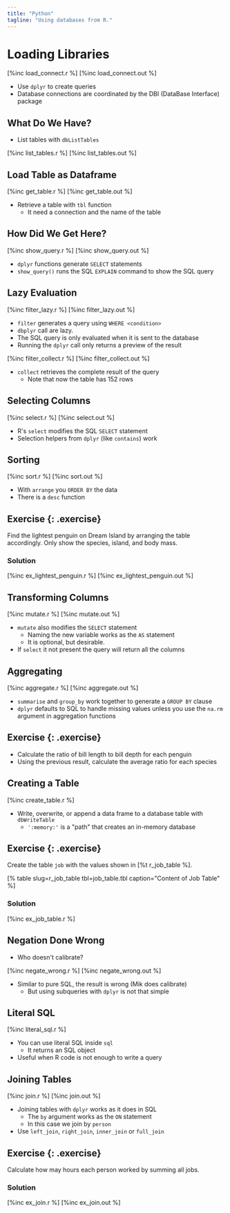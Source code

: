 ```yaml
---
title: "Python"
tagline: "Using databases from R."
---
```


# Loading Libraries

[%inc load_connect.r %]
[%inc load_connect.out %]

-   Use `dplyr` to create queries
-   Database connections are coordinated by the DBI (DataBase Interface) package

## What Do We Have?

-  List tables with `dbListTables`

[%inc list_tables.r %]
[%inc list_tables.out %]

## Load Table as Dataframe

[%inc get_table.r %]
[%inc get_table.out %]

-   Retrieve a table with `tbl` function
    -   It need a connection and the name of the table

## How Did We Get Here?

[%inc show_query.r %]
[%inc show_query.out %]

-   `dplyr` functions generate `SELECT` statements
-   `show_query()` runs the SQL `EXPLAIN` command to show the SQL query

## Lazy Evaluation

[%inc filter_lazy.r %]
[%inc filter_lazy.out %]

-   `filter` generates a query using `WHERE <condition>` 
-   `dbplyr` call are lazy.
-   The SQL query is only evaluated when it is sent to the database
-   Running the `dplyr` call only returns a preview of the result

[%inc filter_collect.r %]
[%inc filter_collect.out %]

-   `collect` retrieves the complete result of the query
    -   Note that now the table has 152 rows

## Selecting Columns

[%inc select.r %]
[%inc select.out %]

-   R's `select` modifies the SQL `SELECT` statement
-   Selection helpers from `dplyr` (like `contains`) work

## Sorting

[%inc sort.r %]
[%inc sort.out %]

-   With `arrange` you `ORDER BY` the data
-   There is a `desc` function

## Exercise {: .exercise}

Find the lightest penguin on Dream Island by arranging the table accordingly.
Only show the species, island, and body mass.

### Solution

[%inc ex_lightest_penguin.r %]
[%inc ex_lightest_penguin.out %]

## Transforming Columns 

[%inc mutate.r %]
[%inc mutate.out %]

-   `mutate` also modifies the `SELECT` statement
    -   Naming the new variable works as the `AS` statement
    -   It is optional, but desirable.
-   If `select` it not present the query will return all the columns

## Aggregating 

[%inc aggregate.r %]
[%inc aggregate.out %]

-   `summarise` and `group_by` work together to generate a `GROUP BY` clause
-   `dplyr` defaults to SQL to handle missing values unless you use the `na.rm` argument in aggregation functions

## Exercise {: .exercise}

-   Calculate the ratio of bill length to bill depth for each penguin
-   Using the previous result, calculate the average ratio for each species

## Creating a Table

[%inc create_table.r %]

-   Write, overwrite, or append a data frame to a database table with `dbWriteTable` 
    -   `':memory:'` is a "path" that creates an in-memory database

## Exercise {: .exercise}

Create the table `job` with the values shown in [%t r_job_table %].

[% table slug=r_job_table tbl=job_table.tbl caption="Content of Job Table" %]

### Solution

[%inc ex_job_table.r %]

## Negation Done Wrong

-   Who doesn't calibrate?

[%inc negate_wrong.r %]
[%inc negate_wrong.out %]

-   Similar to pure SQL, the result is wrong (Mik does calibrate)
    -   But using subqueries with `dplyr` is not that simple

## Literal SQL

[%inc literal_sql.r %]

-   You can use literal SQL inside `sql`
    -   It returns an SQL object
-   Useful when R code is not enough to write a query

## Joining Tables

[%inc join.r %]
[%inc join.out %]

-   Joining tables with `dplyr` works as it does in SQL
    -   The `by` argument works as the `ON` statement
    -   In this case we join by `person`
-   Use `left_join`, `right_join`, `inner_join` or `full_join`
  
## Exercise {: .exercise}

Calculate how may hours each person worked by summing all jobs.

### Solution

[%inc ex_join.r %]
[%inc ex_join.out %]
